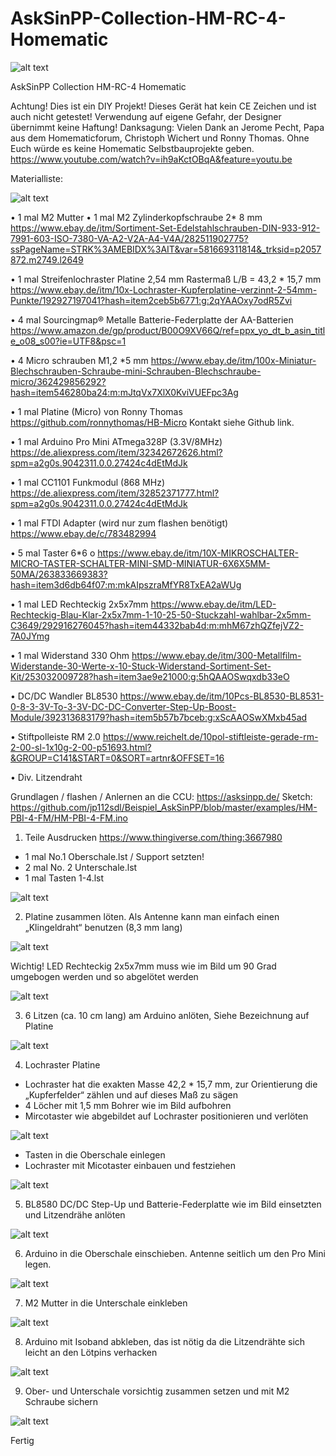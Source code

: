 # AskSinPP-Collection-HM-RC-4-Homematic

![alt text](https://github.com/Schmelzerboy/AskSinPP-Collection-HM-RC-4-Homematic/blob/master/Bild%201.jpg)


AskSinPP Collection HM-RC-4 Homematic
 
Achtung! Dies ist ein DIY Projekt! Dieses Gerät hat kein CE Zeichen und ist auch nicht getestet! Verwendung auf eigene Gefahr, der Designer übernimmt keine Haftung!
Danksagung: Vielen Dank an Jerome Pecht, Papa aus dem Homematicforum, Christoph Wichert und Ronny Thomas. Ohne Euch würde es keine Homematic Selbstbauprojekte geben.
https://www.youtube.com/watch?v=ih9aKctOBqA&feature=youtu.be

Materialliste:

![alt text](https://github.com/Schmelzerboy/AskSinPP-Collection-HM-RC-4-Homematic/blob/master/material.jpg)
 
•	1 mal M2 Mutter
•	1 mal M2 Zylinderkopfschraube 2* 8 mm 
https://www.ebay.de/itm/Sortiment-Set-Edelstahlschrauben-DIN-933-912-7991-603-ISO-7380-VA-A2-V2A-A4-V4A/282511902775?ssPageName=STRK%3AMEBIDX%3AIT&var=581669311814&_trksid=p2057872.m2749.l2649

•	1 mal Streifenlochraster Platine 2,54 mm Rastermaß L/B = 43,2 * 15,7 mm 
https://www.ebay.de/itm/10x-Lochraster-Kupferplatine-verzinnt-2-54mm-Punkte/192927197041?hash=item2ceb5b6771:g:2qYAAOxy7odR5Zvi

•	4 mal Sourcingmap® Metalle Batterie-Federplatte der AA-Batterien
https://www.amazon.de/gp/product/B00O9XV66Q/ref=ppx_yo_dt_b_asin_title_o08_s00?ie=UTF8&psc=1

•	4 Micro schrauben M1,2 *5 mm
https://www.ebay.de/itm/100x-Miniatur-Blechschrauben-Schraube-mini-Schrauben-Blechschraube-micro/362429856292?hash=item546280ba24:m:mJtqVx7XlX0KviVUEFpc3Ag 

•	1 mal Platine (Micro) von Ronny Thomas 
https://github.com/ronnythomas/HB-Micro Kontakt siehe Github link.

•	1 mal Arduino Pro Mini ATmega328P (3.3V/8MHz)
https://de.aliexpress.com/item/32342672626.html?spm=a2g0s.9042311.0.0.27424c4dEtMdJk

•	1 mal CC1101 Funkmodul (868 MHz)
https://de.aliexpress.com/item/32852371777.html?spm=a2g0s.9042311.0.0.27424c4dEtMdJk

•	1 mal FTDI Adapter (wird nur zum flashen benötigt)
https://www.ebay.de/c/783482994

•	5 mal Taster 6*6
o	https://www.ebay.de/itm/10X-MIKROSCHALTER-MICRO-TASTER-SCHALTER-MINI-SMD-MINIATUR-6X6X5MM-50MA/263833669383?hash=item3d6db64f07:m:mkAIpszraMfYR8TxEA2aWUg

•	1 mal LED Rechteckig 2x5x7mm 
https://www.ebay.de/itm/LED-Rechteckig-Blau-Klar-2x5x7mm-1-10-25-50-Stuckzahl-wahlbar-2x5mm-C3649/292916276045?hash=item44332bab4d:m:mhM67zhQZfejVZ2-7A0JYmg

•	1 mal Widerstand 330 Ohm
https://www.ebay.de/itm/300-Metallfilm-Widerstande-30-Werte-x-10-Stuck-Widerstand-Sortiment-Set-Kit/253032009728?hash=item3ae9e21000:g:5hQAAOSwqxdb33eO

•	DC/DC Wandler BL8530
https://www.ebay.de/itm/10Pcs-BL8530-BL8531-0-8-3-3V-To-3-3V-DC-DC-Converter-Step-Up-Boost-Module/392313683179?hash=item5b57b7bceb:g:xScAAOSwXMxb45ad

•	Stiftpolleiste RM 2.0
https://www.reichelt.de/10pol-stiftleiste-gerade-rm-2-00-sl-1x10g-2-00-p51693.html?&GROUP=C141&START=0&SORT=artnr&OFFSET=16

•	Div. Litzendraht



Grundlagen / flashen / Anlernen an die CCU:
https://asksinpp.de/
Sketch:
https://github.com/jp112sdl/Beispiel_AskSinPP/blob/master/examples/HM-PBI-4-FM/HM-PBI-4-FM.ino

1.	Teile Ausdrucken https://www.thingiverse.com/thing:3667980
-	1 mal No.1  Oberschale.lst / Support setzten!
-	2 mal No. 2 Unterschale.lst
-	1 mal Tasten 1-4.lst

![alt text](https://github.com/Schmelzerboy/AskSinPP-Collection-HM-RC-4-Homematic/blob/master/Bild%202.JPG)
 
2.	Platine zusammen löten. Als Antenne kann man einfach einen „Klingeldraht“  benutzen (8,3 mm lang)

![alt text](https://github.com/Schmelzerboy/AskSinPP-Collection-HM-RC-4-Homematic/blob/master/Bild%203.JPG)


Wichtig! LED Rechteckig 2x5x7mm muss wie im Bild um 90 Grad umgebogen werden und so abgelötet werden

![alt text](https://github.com/Schmelzerboy/AskSinPP-Collection-HM-RC-4-Homematic/blob/master/Bild%204.jpg)
 

3.	6 Litzen (ca. 10 cm lang) am Arduino anlöten, Siehe Bezeichnung auf Platine 

![alt text](https://github.com/Schmelzerboy/AskSinPP-Collection-HM-RC-4-Homematic/blob/master/Bild%205.JPG)
 

4.	Lochraster Platine 
-	Lochraster hat die exakten Masse 42,2 * 15,7 mm, zur Orientierung die „Kupferfelder“ zählen und auf dieses Maß zu sägen
-	4 Löcher mit 1,5 mm Bohrer wie im Bild aufbohren
-	Mircotaster wie abgebildet auf Lochraster positionieren und verlöten
 
 ![alt text](https://github.com/Schmelzerboy/AskSinPP-Collection-HM-RC-4-Homematic/blob/master/bild%206.jpg)

-	Tasten in die Oberschale einlegen
-	Lochraster mit Micotaster einbauen und festziehen

![alt text](https://github.com/Schmelzerboy/AskSinPP-Collection-HM-RC-4-Homematic/blob/master/tasten.jpg)
 
5.	BL8580 DC/DC Step-Up und Batterie-Federplatte wie im Bild einsetzten und Litzendrähe anlöten

![alt text](https://github.com/Schmelzerboy/AskSinPP-Collection-HM-RC-4-Homematic/blob/master/bild%207.jpg)

6.	Arduino in die Oberschale einschieben. Antenne seitlich um den Pro Mini legen. 
 
![alt text](https://github.com/Schmelzerboy/AskSinPP-Collection-HM-RC-4-Homematic/blob/master/bild%208.jpg)

7.	M2 Mutter in die Unterschale einkleben
 
![alt text](https://github.com/Schmelzerboy/AskSinPP-Collection-HM-RC-4-Homematic/blob/master/bild%209.jpg)

 
8.	Arduino mit Isoband abkleben, das ist nötig da die Litzendrähte sich leicht an den Lötpins verhacken

![alt text](https://github.com/Schmelzerboy/AskSinPP-Collection-HM-RC-4-Homematic/blob/master/bild%2010.jpg)
 
9.	Ober- und Unterschale vorsichtig zusammen setzen und mit M2 Schraube sichern 

![alt text](https://github.com/Schmelzerboy/AskSinPP-Collection-HM-RC-4-Homematic/blob/master/bild%2011.jpg)


Fertig


